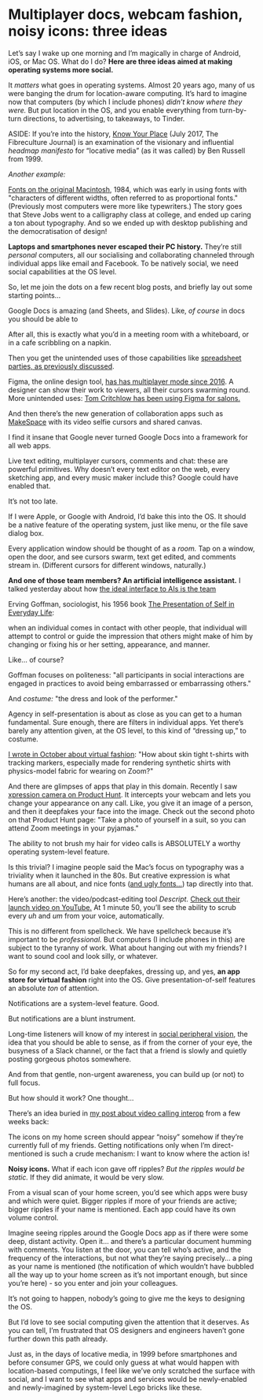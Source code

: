 # Multiplayer docs, webcam fashion, noisy icons: three ideas

Let’s say I wake up one morning and I’m magically in charge of Android, iOS,
or Mac OS. What do I do? **Here are three ideas aimed at making operating
systems more social.**

It _matters_ what goes in operating systems. Almost 20 years ago, many of us
were banging the drum for location-aware computing. It’s hard to imagine now
that computers (by which I include phones) _didn’t know where they were._ But
put location in the OS, and you enable everything from turn-by-turn
directions, to advertising, to takeaways, to Tinder.

ASIDE: If you’re into the history, [Know Your
Place](https://www.researchgate.net/publication/318802531_FCJ-216_%27Know_Your_Place%27_headmap_manifesto_and_the_Vision_of_Locative_Media)
(July 2017, The Fibreculture Journal) is an examination of the visionary and
influential _headmap manifesto_ for “locative media” (as it was called) by Ben
Russell from 1999.

_Another example:_

[Fonts on the original
Macintosh](https://en.wikipedia.org/wiki/Fonts_on_Macintosh#Fonts_of_the_original_Macintosh),
1984, which was early in using fonts with "characters of different widths,
often referred to as proportional fonts." (Previously most computers were more
like typewriters.) The story goes that Steve Jobs went to a calligraphy class
at college, and ended up caring a ton about typography. And so we ended up
with desktop publishing and the democratisation of design!

**Laptops and smartphones never escaped their PC history.** They’re still
_personal_ computers, all our socialising and collaborating channeled through
individual apps like email and Facebook. To be natively social, we need social
capabilities at the OS level.

So, let me join the dots on a few recent blog posts, and briefly lay out some
starting points…

Google Docs is amazing (and Sheets, and Slides). Like, _of course_ in docs you
should be able to

After all, this is exactly what you’d in a meeting room with a whiteboard, or
in a cafe scribbling on a napkin.

Then you get the unintended uses of those capabilities like [spreadsheet
parties, as previously discussed](/home/2020/06/15/hallway_track).

Figma, the online design tool, [has has multiplayer mode since
2016](https://www.figma.com/blog/multiplayer-editing-in-figma/). A designer
can show their work to viewers, all their cursors swarming round. More
unintended uses: [Tom Critchlow has been using Figma for
salons.](https://tomcritchlow.com/2020/07/16/salons/)

And then there’s the new generation of collaboration apps such as
[MakeSpace](https://makespace.fun) with its video selfie cursors and shared
canvas.

I find it insane that Google never turned Google Docs into a framework for all
web apps.

Live text editing, multiplayer cursors, comments and chat: these are powerful
primitives. Why doesn’t every text editor on the web, every sketching app, and
every music maker include this? Google could have enabled that.

It’s not too late.

If I were Apple, or Google with Android, I’d bake this into the OS. It should
be a native feature of the operating system, just like menu, or the file save
dialog box.

Every application window should be thought of as a _room._ Tap on a window,
open the door, and see cursors swarm, text get edited, and comments stream in.
(Different cursors for different windows, naturally.)

**And one of those team members? An artificial intelligence assistant.** I
talked yesterday about how [the ideal interface to AIs is the
team](/home/2020/11/19/ai_collaboration)

Erving Goffman, sociologist, his 1956 book [The Presentation of Self in
Everyday
Life](https://en.wikipedia.org/wiki/The_Presentation_of_Self_in_Everyday_Life):

when an individual comes in contact with other people, that individual will
attempt to control or guide the impression that others might make of him by
changing or fixing his or her setting, appearance, and manner.

Like… of course?

Goffman focuses on politeness: "all participants in social interactions are
engaged in practices to avoid being embarrassed or embarrassing others."

And _costume:_ "the dress and look of the performer."

Agency in self-presentation is about as close as you can get to a human
fundamental. Sure enough, there are filters in individual apps. Yet there’s
barely any attention given, at the OS level, to this kind of “dressing up,” to
costume.

[I wrote in October about virtual fashion](/home/2020/10/21/virtual_fashion):
"How about skin tight t-shirts with tracking markers, especially made for
rendering synthetic shirts with physics-model fabric for wearing on Zoom?"

And there are glimpses of apps that play in this domain. Recently I saw
[xpression camera on Product
Hunt](https://www.producthunt.com/posts/xpression-camera). It intercepts your
webcam and lets you change your appearance on any call. Like, you give it an
image of a person, and then it deepfakes your face into the image. Check out
the second photo on that Product Hunt page: "Take a photo of yourself in a
suit, so you can attend Zoom meetings in your pyjamas."

The ability to not brush my hair for video calls is ABSOLUTELY a worthy
operating system-level feature.

Is this trivial? I imagine people said the Mac’s focus on typography was a
triviality when it launched in the 80s. But creative expression is what humans
are all about, and nice fonts ([and ugly
fonts…](/home/2012/05/22/ze_frank_on_ugly)) tap directly into that.

Here’s another: the video/podcast-editing tool _Descript._ [Check out their
launch video on YouTube.](https://www.youtube.com/watch?v=Bl9wqNe5J8U) At 1
minute 50, you’ll see the ability to scrub every _uh_ and _um_ from your
voice, automatically.

This is no different from spellcheck. We have spellcheck because it’s
important to be _professional._ But computers (I include phones in this) are
subject to the tyranny of work. What about hanging out with my friends? I want
to sound cool and look silly, or whatever.

So for my second act, I’d bake deepfakes, dressing up, and yes, **an app store
for virtual fashion** right into the OS. Give presentation-of-self features an
absolute _ton_ of attention.

Notifications are a system-level feature. Good.

But notifications are a blunt instrument.

Long-time listeners will know of my interest in [social peripheral
vision](/home/2015/10/08/tomtown), the idea that you should be able to sense,
as if from the corner of your eye, the busyness of a Slack channel, or the
fact that a friend is slowly and quietly posting gorgeous photos somewhere.

And from that gentle, non-urgent awareness, you can build up (or not) to full
focus.

But how should it work? One thought…

There’s an idea buried in [my post about video calling
interop](/home/2020/10/14/protocols) from a few weeks back:

The icons on my home screen should appear “noisy” somehow if they’re currently
full of my friends. Getting notifications only when I’m direct-mentioned is
such a crude mechanism: I want to know where the action is!

**Noisy icons.** What if each icon gave off ripples? _But the ripples would be
static._ If they did animate, it would be very slow.

From a visual scan of your home screen, you’d see which apps were busy and
which were quiet. Bigger ripples if more of your friends are active; bigger
ripples if your name is mentioned. Each app could have its own volume control.

Imagine seeing ripples around the Google Docs app as if there were some deep,
distant activity. Open it… and there’s a particular document humming with
comments. You listen at the door, you can tell who’s active, and the frequency
of the interactions, but not what they’re saying precisely… a ping as your
name is mentioned (the notification of which wouldn’t have bubbled all the way
up to your home screen as it’s not important enough, but since you’re here) -
so you enter and join your colleagues.

It’s not going to happen, nobody’s going to give me the keys to designing the
OS.

But I’d love to see social computing given the attention that it deserves. As
you can tell, I’m frustrated that OS designers and engineers haven’t gone
further down this path already.

Just as, in the days of locative media, in 1999 before smartphones and before
consumer GPS, we could only guess at what would happen with location-based
computings, I feel like we’ve only scratched the surface with social, and I
want to see what apps and services would be newly-enabled and newly-imagined
by system-level Lego bricks like these.
